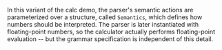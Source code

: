 In this variant of the calc demo, the parser's semantic actions are
parameterized over a structure, called `Semantics`, which defines how numbers
should be interpreted. The parser is later instantiated with floating-point
numbers, so the calculator actually performs floating-point evaluation -- but
the grammar specification is independent of this detail.

